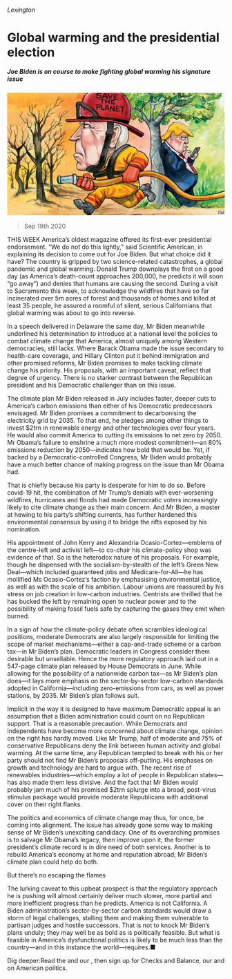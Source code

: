 ###### Lexington

# Global warming and the presidential election 

##### Joe Biden is on course to make fighting global warming his signature issue 

![image](images/20200919_USD000_0.jpg) 

> Sep 19th 2020 

THIS WEEK America’s oldest magazine offered its first-ever presidential endorsement. “We do not do this lightly,” said Scientific American, in explaining its decision to come out for Joe Biden. But what choice did it have? The country is gripped by two science-related catastrophes, a global pandemic and global warming. Donald Trump downplays the first on a good day (as America’s death-count approaches 200,000, he predicts it will soon “go away”) and denies that humans are causing the second. During a visit to Sacramento this week, to acknowledge the wildfires that have so far incinerated over 5m acres of forest and thousands of homes and killed at least 35 people, he assured a roomful of silent, serious Californians that global warming was about to go into reverse.

In a speech delivered in Delaware the same day, Mr Biden meanwhile underlined his determination to introduce at a national level the policies to combat climate change that America, almost uniquely among Western democracies, still lacks. Where Barack Obama made the issue secondary to health-care coverage, and Hillary Clinton put it behind immigration and other promised reforms, Mr Biden promises to make tackling climate change his priority. His proposals, with an important caveat, reflect that degree of urgency. There is no starker contrast between the Republican president and his Democratic challenger than on this issue.


The climate plan Mr Biden released in July includes faster, deeper cuts to America’s carbon emissions than either of his Democratic predecessors envisaged. Mr Biden promises a commitment to decarbonising the electricity grid by 2035. To that end, he pledges among other things to invest $2trn in renewable energy and other technologies over four years. He would also commit America to cutting its emissions to net zero by 2050. Mr Obama’s failure to enshrine a much more modest commitment—an 80% emissions reduction by 2050—indicates how bold that would be. Yet, if backed by a Democratic-controlled Congress, Mr Biden would probably have a much better chance of making progress on the issue than Mr Obama had.

That is chiefly because his party is desperate for him to do so. Before covid-19 hit, the combination of Mr Trump’s denials with ever-worsening wildfires, hurricanes and floods had made Democratic voters increasingly likely to cite climate change as their main concern. And Mr Biden, a master at hewing to his party’s shifting currents, has further hardened this environmental consensus by using it to bridge the rifts exposed by his nomination.

His appointment of John Kerry and Alexandria Ocasio-Cortez—emblems of the centre-left and activist left—to co-chair his climate-policy shop was evidence of that. So is the heterodox nature of his proposals. For example, though he dispensed with the socialism-by-stealth of the left’s Green New Deal—which included guaranteed jobs and Medicare-for-All—he has mollified Ms Ocasio-Cortez’s faction by emphasising environmental justice, as well as with the scale of his ambition. Labour unions are reassured by his stress on job creation in low-carbon industries. Centrists are thrilled that he has bucked the left by remaining open to nuclear power and to the possibility of making fossil fuels safe by capturing the gases they emit when burned.

In a sign of how the climate-policy debate often scrambles ideological positions, moderate Democrats are also largely responsible for limiting the scope of market mechanisms—either a cap-and-trade scheme or a carbon tax—in Mr Biden’s plan. Democratic leaders in Congress consider them desirable but unsellable. Hence the more regulatory approach laid out in a 547-page climate plan released by House Democrats in June. While allowing for the possibility of a nationwide carbon tax—as Mr Biden’s plan does—it lays more emphasis on the sector-by-sector low-carbon standards adopted in California—including zero-emissions from cars, as well as power stations, by 2035. Mr Biden’s plan follows suit.

Implicit in the way it is designed to have maximum Democratic appeal is an assumption that a Biden administration could count on no Republican support. That is a reasonable precaution. While Democrats and independents have become more concerned about climate change, opinion on the right has hardly moved. Like Mr Trump, half of moderate and 75% of conservative Republicans deny the link between human activity and global warming. At the same time, any Republican tempted to break with his or her party should not find Mr Biden’s proposals off-putting. His emphases on growth and technology are hard to argue with. The recent rise of renewables industries—which employ a lot of people in Republican states—has also made them less divisive. And the fact that Mr Biden would probably jam much of his promised $2trn splurge into a broad, post-virus stimulus package would provide moderate Republicans with additional cover on their right flanks.

The politics and economics of climate change may thus, for once, be coming into alignment. The issue has already gone some way to making sense of Mr Biden’s unexciting candidacy. One of its overarching promises is to salvage Mr Obama’s legacy, then improve upon it; the former president’s climate record is in dire need of both services. Another is to rebuild America’s economy at home and reputation abroad; Mr Biden’s climate plan could help do both.

But there’s no escaping the flames

The lurking caveat to this upbeat prospect is that the regulatory approach he is pushing will almost certainly deliver much slower, more partial and more inefficient progress than he predicts. America is not California. A Biden administration’s sector-by-sector carbon standards would draw a storm of legal challenges, stalling them and making them vulnerable to partisan judges and hostile successors. That is not to knock Mr Biden’s plans unduly; they may well be as bold as is politically feasible. But what is feasible in America’s dysfunctional politics is likely to be much less than the country—and in this instance the world—requires.■

Dig deeper:Read the  and our , then sign up for Checks and Balance, our  and  on American politics.

